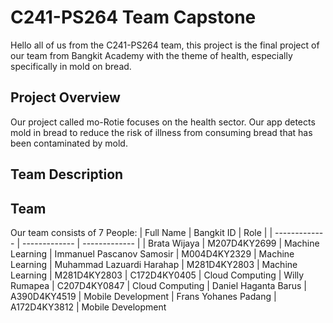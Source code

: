 
# C241-PS264 Team Capstone 

Hello all of us from the C241-PS264 team, this project is the final project of our team from Bangkit Academy with the theme of health, especially specifically in mold on bread.

## Project Overview 

Our project called mo-Rotie focuses on the health sector. Our app detects mold in bread to reduce the risk of illness from consuming bread that has been contaminated by mold.

## Team Description

## Team
Our team consists of 7 People:
| Full Name  | Bangkit ID | Role |
| ------------- | ------------- | ------------- |
| Brata Wijaya  | M207D4KY2699  | Machine Learning
| Immanuel Pascanov Samosir  | M004D4KY2329  |  Machine Learning
| Muhammad Lazuardi Harahap  | M281D4KY2803  | Machine Learning
| M281D4KY2803  |  C172D4KY0405  | Cloud Computing
| Willy Rumapea  |  C207D4KY0847  | Cloud Computing
| Daniel Haganta Barus  | A390D4KY4519  | Mobile Development
| Frans Yohanes Padang  | A172D4KY3812  | Mobile Development
